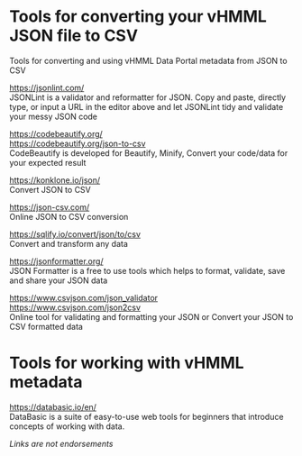 # Tools for converting your vHMML JSON file to CSV
Tools for converting and using vHMML Data Portal metadata from JSON to CSV

https://jsonlint.com/<br>
JSONLint is a validator and reformatter for JSON. Copy and paste, directly type, or input a URL in the editor above and let JSONLint tidy and validate your messy JSON code

https://codebeautify.org/<br>
https://codebeautify.org/json-to-csv<br>
CodeBeautify is developed for Beautify, Minify, Convert your code/data for your expected result

https://konklone.io/json/<br>
Convert JSON to CSV

https://json-csv.com/<br>
Online JSON to CSV conversion

https://sqlify.io/convert/json/to/csv<br>
Convert and transform any data

https://jsonformatter.org/<br>
JSON Formatter is a free to use tools which helps to format, validate, save and share your JSON data

https://www.csvjson.com/json_validator<br>
https://www.csvjson.com/json2csv<br>
Online tool for validating and formatting your JSON or Convert your JSON to CSV formatted data

# Tools for working with vHMML metadata

https://databasic.io/en/<br>
DataBasic is a suite of easy-to-use web tools for beginners that introduce concepts of working with data.

_Links are not endorsements_
